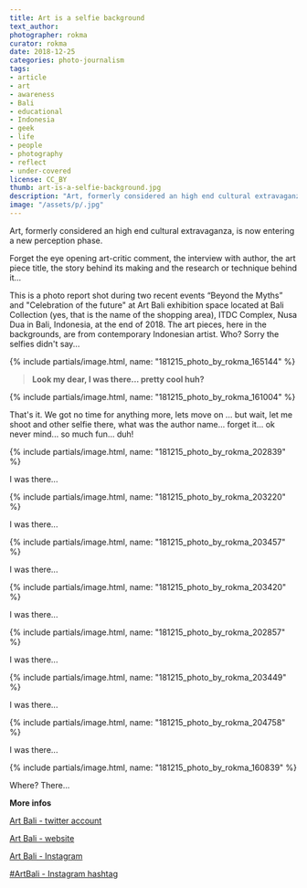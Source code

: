 ```yaml
---
title: Art is a selfie background
text_author:
photographer: rokma
curator: rokma
date: 2018-12-25
categories: photo-journalism
tags:
- article
- art
- awareness
- Bali
- educational
- Indonesia
- geek
- life
- people
- photography
- reflect
- under-covered
license: CC_BY
thumb: art-is-a-selfie-background.jpg
description: "Art, formerly considered an high end cultural extravaganza, is now entering a new perception phase. Forget the eye opening art-critic comment, the interview with author, the art piece title, just click."
image: "/assets/p/.jpg"
---
```


Art, formerly considered an high end cultural extravaganza, is now entering a new perception phase.

Forget the eye opening art-critic comment, the interview with author, the art piece title, the story behind its making and the research or technique behind it...

This is a photo report shot during two recent events “Beyond the Myths” and "Celebration of the future" at Art Bali exhibition space located at Bali Collection (yes, that is the name of the shopping area), ITDC Complex, Nusa Dua  in Bali, Indonesia, at the end of 2018. The art pieces, here in the backgrounds, are from contemporary Indonesian artist. Who? Sorry the selfies didn't say...



{% include partials/image.html, name: "181215_photo_by_rokma_165144" %}

>**Look my dear, I was there... pretty cool huh?**


{% include partials/image.html, name: "181215_photo_by_rokma_161004" %}

That's it. We got no time for anything more, lets move on ... but wait, let me shoot and other selfie there, what was the author name... forget it... ok never mind... so much fun... duh!


{% include partials/image.html, name: "181215_photo_by_rokma_202839" %}


 I was there...

{% include partials/image.html, name: "181215_photo_by_rokma_203220" %}

 I was there...

{% include partials/image.html, name: "181215_photo_by_rokma_203457" %}

 I was there...

{% include partials/image.html, name: "181215_photo_by_rokma_203420" %}

 I was there...

{% include partials/image.html, name: "181215_photo_by_rokma_202857" %}

 I was there...

{% include partials/image.html, name: "181215_photo_by_rokma_203449" %}

 I was there...

{% include partials/image.html, name: "181215_photo_by_rokma_204758" %}

 I was there...

{% include partials/image.html, name: "181215_photo_by_rokma_160839" %}

Where? There...

**More infos**

[Art Bali - twitter account](https://twitter.com/art_bali_id)

[Art Bali - website](http://artbali.co.id)

[Art Bali - Instagram](https://www.instagram.com/art.bali.id/)

[#ArtBali - Instagram hashtag](https://twitter.com/hashtag/ArtBali?src=hash)
